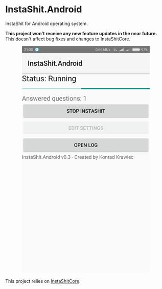 # InstaShit.Android
InstaShit for Android operating system.

**This project won't receive any new feature updates in the near future.** This doesn't affect bug fixes and changes to InstaShitCore.

<p align=center><img src="InstaShit.Android.png" width="400"></p>

This project relies on [InstaShitCore](https://github.com/konrad11901/InstaShitCore).
